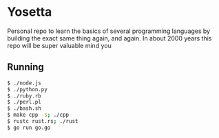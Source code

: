 # Yosetta

Personal repo to learn the basics of several programming languages by building the exact same thing again, and again. In about 2000 years this repo will be super valuable mind you

## Running

```bash
$ ./node.js
$ ./python.py
$ ./ruby.rb
$ ./perl.pl
$ ./bash.sh
$ make cpp -s; ./cpp
$ rustc rust.rs; ./rust
$ go run go.go
```
